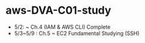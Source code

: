 # aws-DVA-C01-study

- 5/2: ~ Ch.4 (IAM & AWS CLI) Complete
- 5/3~5/9 : Ch.5 ~ EC2 Fundamental Studying (SSH)

